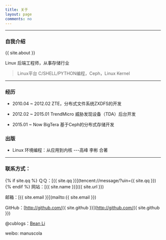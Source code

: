 ```yaml
---
title: 关于
layout: page
comments: no
---
```


---

### 自我介绍

{{ site.about }}

Linux 后端工程师，从事存储行业

> Linux平台 C/SHELL/PYTHON编程，Ceph，Linux Kernel


---

### 经历

* 2010.04 ~ 2012.02               ZTE，分布式文件系统ZXDFS的开发
 
* 2012.02 ~ 2015.01               TrendMicro 威胁发现设备（TDA）后台开发

* 2015.01 ~ Now                   BigTera 基于Ceph的分布式存储开发

### 出版

* Linux 环境编程：从应用到内核    ---高峰 李彬  合著

----

### 联系方式：

{% if site.qq %}
ＱＱ：[{{ site.qq }}](tencent://message/?uin={{ site.qq }})
{% endif %}
网站：[{{ site.name }}]({{ site.url }})

邮箱：[{{ site.email }}](mailto:{{ site.email }})

GitHub：[http://github.com/{{ site.github }}](http://github.com/{{ site.github }})

@cublogs：[Bean Li](http://bean.blog.chinaunix.net)

weibo:    manuscola

